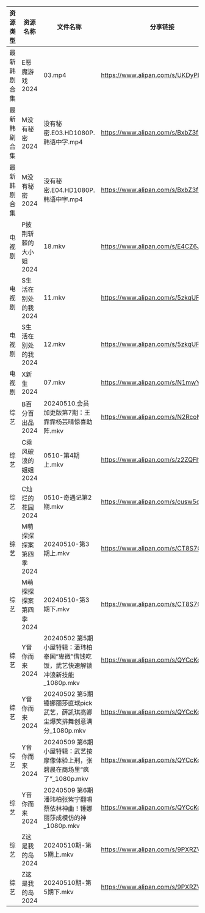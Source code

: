 | 资源类型   | 资源名称          | 文件名称                                                  | 分享链接                                 | 更新时间                |
| ------ | ------------- | ----------------------------------------------------- | ------------------------------------ | ------------------- |
| 最新韩剧合集 | E恶魔游戏2024     | 03.mp4                                                | https://www.alipan.com/s/UKDyPbTuTjh | 2024-05-10 00:05:25 |
| 最新韩剧合集 | M没有秘密2024     | 没有秘密.E03.HD1080P.韩语中字.mp4                             | https://www.alipan.com/s/BxbZ3fCPnfq | 2024-05-10 10:08:21 |
| 最新韩剧合集 | M没有秘密2024     | 没有秘密.E04.HD1080P.韩语中字.mp4                             | https://www.alipan.com/s/BxbZ3fCPnfq | 2024-05-10 10:08:21 |
| 电视剧    | P披荆斩棘的大小姐2024 | 18.mkv                                                | https://www.alipan.com/s/E4CZ6JppfTo | 2024-05-10 00:06:05 |
| 电视剧    | S生活在别处的我2024  | 11.mkv                                                | https://www.alipan.com/s/5zkqUFHwghK | 2024-05-10 00:06:26 |
| 电视剧    | S生活在别处的我2024  | 12.mkv                                                | https://www.alipan.com/s/5zkqUFHwghK | 2024-05-10 00:06:25 |
| 电视剧    | X新生2024       | 07.mkv                                                | https://www.alipan.com/s/N1mwY3kznmo | 2024-05-10 14:10:59 |
| 综艺     | B百分百出品2024    | 20240510.会员加更版第7期：王霏霏杨芸晴惊喜助阵.mkv                      | https://www.alipan.com/s/N2RcoMVTDZC | 2024-05-10 14:14:29 |
| 综艺     | C乘风破浪的姐姐2024  | 0510-第4期上.mkv                                         | https://www.alipan.com/s/z2ZQFhKX5nR | 2024-05-10 14:14:34 |
| 综艺     | C灿烂的花园2024    | 0510-奇遇记第2期.mkv                                       | https://www.alipan.com/s/cusw5oJaLFV | 2024-05-10 14:14:39 |
| 综艺     | M萌探探探案第四季2024 | 20240510-第3期上.mkv                                     | https://www.alipan.com/s/CT8S7QehFWz | 2024-05-10 14:15:08 |
| 综艺     | M萌探探探案第四季2024 | 20240510-第3期下.mkv                                     | https://www.alipan.com/s/CT8S7QehFWz | 2024-05-10 14:15:07 |
| 综艺     | Y音你而来2024     | 20240502 第5期 小屋特辑：潘玮柏泰国“卑微”借钱吃饭，武艺快速解锁冲浪新技能_1080p.mkv | https://www.alipan.com/s/QYCcKoCFWz9 | 2024-05-10 14:15:40 |
| 综艺     | Y音你而来2024     | 20240502 第5期 锤娜丽莎直球pick武艺，薛凯琪高卿尘爆笑排舞创意满分_1080p.mkv    | https://www.alipan.com/s/QYCcKoCFWz9 | 2024-05-10 14:15:39 |
| 综艺     | Y音你而来2024     | 20240509 第6期 小屋特辑：武艺按摩像体验上刑，张碧晨在商场里“疯了”_1080p.mkv     | https://www.alipan.com/s/QYCcKoCFWz9 | 2024-05-10 14:15:39 |
| 综艺     | Y音你而来2024     | 20240509 第6期 潘玮柏张紫宁翻唱蔡依林神曲！锤娜丽莎成模仿的神_1080p.mkv        | https://www.alipan.com/s/QYCcKoCFWz9 | 2024-05-10 14:15:39 |
| 综艺     | Z这是我的岛2024    | 20240510期-第5期上.mkv                                    | https://www.alipan.com/s/9PXRZVhrjvh | 2024-05-10 14:15:43 |
| 综艺     | Z这是我的岛2024    | 20240510期-第5期下.mkv                                    | https://www.alipan.com/s/9PXRZVhrjvh | 2024-05-10 14:15:43 |
